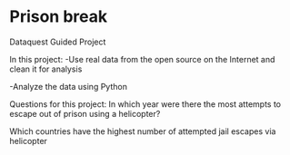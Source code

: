# Prison break
Dataquest Guided Project

In this project:
-Use real data from the open source on the Internet and clean it for analysis

-Analyze the data using Python

Questions for this project:
In which year were there the most attempts to escape out of prison using a helicopter?

Which countries have the highest number of attempted jail escapes via helicopter
